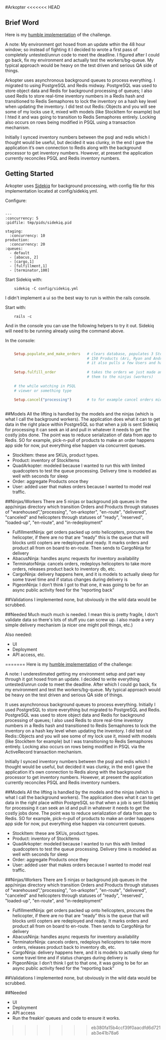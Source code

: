 #Arkopter
<<<<<<< HEAD
## Brief Word
Here is my [humble implementation] of the challenge.   

A note: My environment got hosed from an update wthin the 48 hour window; so instead of fighting it I decided to wrote a first pass of completely untested/unrun code to meet the deadline.  I figured after I could go back, fix my environment and actually test the workers/bg-queue. My typical approach would be heavy on the test driven and serious QA side of things. 

Arkopter uses asynchronous background queues to process everything. I migrated to using PostgreSQL and Redis midway.  PostgreSQL was used to store object data and Redis for background processing of queues; I also used Redis to store real-time inventory numbers in a Redis hash and transitioned to Redis Semaphores to lock the inventory on a hash key level when updating the inventory.  I did test out Redis::Objects and you will see some of my locks use it, mixed with models (like StockItem for example) but I hted it and was going to transition to Redis Semaphores entirely.  Locking also occurs on rows being modified in PSQL using a transaction mechanism. 

Initially I synced inventory numbers between the psql and redis which I thought would be useful, but decided it was clunky, in the end I gave the application it’s own connection to Redis along with the background processor to get inventory numbers.  However, at present the application currently reconciles PSQL and Redis inventory numbers. 

## Getting Started
Arkopter uses [Sidekiq] for background processing, with config file for this implementation located at config/sidekiq.yml.  

Configure:

```

---
:concurrency: 5
:pidfile: tmp/pids/sidekiq.pid

staging:
  :concurrency: 10
production:
  :concurrency: 20
:queues:
  - default
  - [abacus, 2]
  - [cargo,1]
  - [fulfillment,1]
  - [terminator,100]
```
Start Sidekiq with:

		sidekiq -C config/sidekiq.yml
	
I didn't implement a ui so the best way to run is within the rails console. 

Start with:

		rails -c

And in the console you can use the following helpers to try it out.  Sidekiq will need to be running already using the command above.

In the console:

```ruby

	Setup.populate_and_make_orders 	 # clears database, populates 3 StockItems and 
									 # 150 Products (Ari, Ryan and Andrew Bobblehead)
									 # it also pulls a few Users and has them make orders
									 
	Setup.fulfill_order				 # takes the orders we just made and starts sending 
									 # them to the ninjas (workers)
									 
	# the while watching in PSQL
	# viewer or something type
	
	Setup.cancel("processing") 		 # to for example cancel orders mid process
	
```

##Models
All the lifting is handled by the models and the ninjas (which is what I call the background workers).  The application does what it can to get data in the right place within PostgreSQL so that when a job is sent Sidekiq for processing it can seek an id and pull in whatever it needs to get the costly jobs done.  The point was to reduce serialization of data from app to Redis. SO for example, pick-n-pull of products to make an order happens app side for now, put everything else happen via concurrent queues.

- StockItem: these are SKUs, product types. 
- Product: inventory of StockItems
- QuadArkopter: modeled because I wanted to run this with limited quadcopters to test the queue processing.  Delivery time is modeled as well with seconds for sleep
- Order: aggregate Products once they 
- User: added user that makes orders because I wanted to model real traffic.

##Ninjas/Workers
There are 5 ninjas or background job queues in the app/ninjas directory which transition Orders and Products through statuses of "warehoused","processing", "on-arkopter", "en-route", "delivered", "canceled" and helicopters through statuses of "ready", "reserved", "loaded-up", "en-route", and "in-redeployment"
- FulfillmentNinja: get orders packed up onto helicopters, procures the helicopter, if there are no that are “ready” this is the queue that will blocks until copters are redeployed and ready. It marks orders and product all from on board to en-route. Then sends to CargoNinja for delivery
- AbacusNinja: handles async requests for inventory availability 
- TerminatorNinja: cancels orders, redeploys helicopters to take more orders, releases product back to inventory db, etc.
- CargoNinja: delivery happens here, and it is models to actually sleep for some travel time and if status changes during delivery is 
- PigeonNinja: I don’t think I got to that one, it was going to be for an async public activity feed for the “reporting back”

##Validations
I implemented none, but obviously in the wild data would be scrubbed. 

##Needed
Much much much is needed. I mean this is pretty fragile, I don't validate data so there's lots of stuff you can screw up.  I also made a very simple delivery mechanism (a nicer one might poll things, etc.)

Also needed:
- UI
- Deployment
- API access, etc.

[humble implementation]:https://github.com/cocoonventures/arkopter
[Sidekiq]:https://github.com/mperham/sidekiq
=======
Here is my [humble implementation] of the challenge:   

A note: I underestimated getting my environment setup and part way through it got hosed from an update.  I decided to write everything untested/unrun code to meet the deadline.  After which I could go back, fix my environment and test the workers/bg-queue. My typical approach would be heavy on the test driven and serious QA side of things. 

It uses asynchronous background queues to process everything.  Initially I used PostgreSQL to store everything but migrated to PostgreSQL and Redis.  PostgreSQL was used to store object data and Redis for background processing of queues; I also used Redis to store real-time inventory numbers in a Redis hash and transitioned to Redis Semaphores to lock the inventory on a hash key level when updating the inventory.  I did test out Redis::Objects and you will see some of my lock use it, mixed with models (like StockItem for example) but I was transitioning to Redis Semaphores entirely.  Locking also occurs on rows being modified in PSQL via the ActiveRecord transaction mechanism. 

Initially I synced inventory numbers between the psql and redis which I thought would be useful, but decided it was clunky, in the end I gave the application it’s own connection to Redis along with the background processor to get inventory numbers.  However, at present the application currently reconciles PSQL and Redis inventory numbers. 

##Models
All the lifting is handled by the models and the ninjas (which is what I call the background workers).  The application does what it can to get data in the right place within PostgreSQL so that when a job is sent Sidekiq for processing it can seek an id and pull in whatever it needs to get the costly jobs done.  The point was to reduce serialization of data from app to Redis. SO for example, pick-n-pull of products to make an order happens app side for now, put everything else happen via concurrent queues.

- StockItem: these are SKUs, product types. 
- Product: inventory of StockItems
- QuadArkopter: modeled because I wanted to run this with limited quadcopters to test the queue processing.  Delivery time is modeled as well with seconds for sleep
- Order: aggregate Products once they 
- User: added user that makes orders because I wanted to model real traffic.

##Ninjas/Workers
There are 5 ninjas or background job queues in the app/ninjas directory which transition Orders and Products through statuses of "warehoused","processing", "on-arkopter", "en-route", "delivered", "canceled" and helicopters through statuses of "ready", "reserved", "loaded-up", "en-route", and "in-redeployment"
- FulfillmentNinja: get orders packed up onto helicopters, procures the helicopter, if there are no that are “ready” this is the queue that will blocks until copters are redeployed and ready. It marks orders and product all from on board to en-route. Then sends to CargoNinja for delivery
- AbacusNinja: handles async requests for inventory availability 
- TerminatorNinja: cancels orders, redeploys helicopters to take more orders, releases product back to inventory db, etc.
- CargoNinja: delivery happens here, and it is models to actually sleep for some travel time and if status changes during delivery is 
- PigeonNinja: I don’t think I got to that one, it was going to be for an async public activity feed for the “reporting back”

##Validations
I implemented none, but obviously in the wild data would be scrubbed. 

##Needed
- UI
- Deployment
- API access
- Run the freakin’ queues and code to ensure it works. 

[humble implementation]:https://github.com/cocoonventures/arkopter
>>>>>>> eb380fa15b4ccf39f0aacdfd6d721ab3e41b78a6
